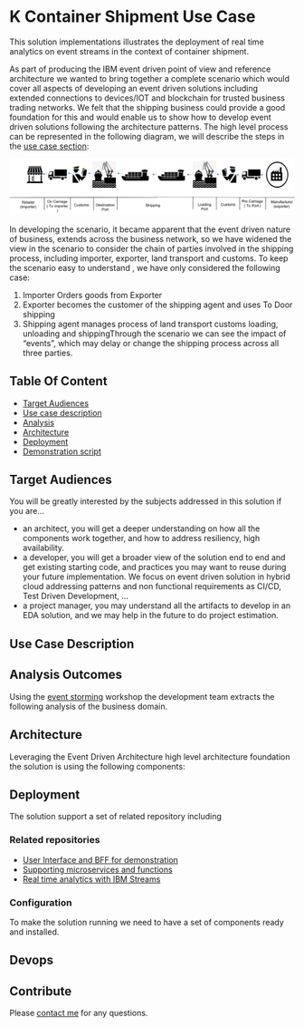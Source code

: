 # K Container Shipment Use Case
This solution implementations illustrates the deployment of real time analytics on event streams in the context of container shipment.

As part of producing the IBM event driven point of view and reference architecture  we wanted to bring together a complete scenario which would cover all aspects of  developing an event driven solutions including extended connections to devices/IOT  and blockchain for trusted business trading networks. We felt that the  shipping business could provide a good foundation for this and would enable us to show how to  develop event driven solutions  following the architecture patterns.
The high level process can be represented in the following diagram, we will describe the steps in the [use case section](#use-case-description):

![](analysis/shipment-bp.png)

In developing the scenario, it became apparent that the event driven nature of business, extends across the business network, so we have widened the view in the scenario to consider  the chain of parties  involved in the shipping process, including importer, exporter, land transport and customs. To keep the scenario easy to understand , we have only considered the following case:
1. Importer Orders goods from Exporter
2. Exporter becomes the  customer of the shipping agent  and uses To Door shipping  
3. Shipping agent manages process of land transport customs  loading, unloading and shippingThrough the scenario we can see the impact of “events”,  which may delay or change the shipping process across all three parties.  

## Table Of Content
* [Target Audiences](#target-audiences)
* [Use case description](#use-case-description)
* [Analysis](#analysis-outcomes)
* [Architecture](#architecture)
* [Deployment](#deployment)
* [Demonstration script](./docs/demo.md)

## Target Audiences
You will be greatly interested by the subjects addressed in this solution if you are...
* an architect, you will get a deeper understanding on how all the components work together, and how to address resiliency, high availability.
* a developer, you will get a broader view of the solution end to end and get existing starting code, and practices you may want to reuse during your future implementation. We focus on event driven solution in hybrid cloud addressing patterns and non functional requirements as CI/CD, Test Driven Development, ...
* a project manager, you may understand all the artifacts to develop in an EDA solution, and we may help in the future to do project estimation.

## Use Case Description

## Analysis Outcomes
Using the [event storming](https://github.com/ibm-cloud-architecture/refarch-eda/blob/master/docs/methodology/readme.md) workshop the development team extracts the following analysis of the business domain.

## Architecture
Leveraging the Event Driven Architecture high level architecture foundation the solution is using the following components:


## Deployment
The solution support a set of related repository including
### Related repositories
* [User Interface and BFF for demonstration](https://github.com/ibm-cloud-architecture/refarch-ks-ui)
* [Supporting microservices and functions](https://github.com/ibm-cloud-architecture/refarch-ks-ms)
* [Real time analytics with IBM Streams](https://github.com/ibm-cloud-architecture/refarch-ks-streams)

### Configuration
To make the solution running we need to have a set of components ready and installed.

## Devops


## Contribute

Please [contact me](mailto:boyerje@us.ibm.com) for any questions.
